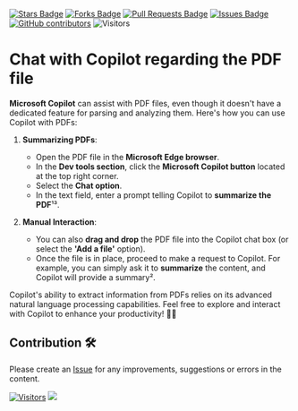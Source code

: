 <a href="https://github.com/drshahizan/Generative-AI-Playground/stargazers"><img src="https://img.shields.io/github/stars/drshahizan/Generative-AI-Playground" alt="Stars Badge"/></a>
<a href="https://github.com/drshahizan/Generative-AI-Playground/network/members"><img src="https://img.shields.io/github/forks/drshahizan/Generative-AI-Playground" alt="Forks Badge"/></a>
<a href="https://github.com/drshahizan/Generative-AI-Playground/pulls"><img src="https://img.shields.io/github/issues-pr/drshahizan/Generative-AI-Playground" alt="Pull Requests Badge"/></a>
<a href="https://github.com/drshahizan/Generative-AI-Playground"><img src="https://img.shields.io/github/issues/drshahizan/Generative-AI-Playground" alt="Issues Badge"/></a>
<a href="https://github.com/drshahizan/Generative-AI-Playground/graphs/contributors"><img alt="GitHub contributors" src="https://img.shields.io/github/contributors/drshahizan/Generative-AI-Playground?color=2b9348"></a>
![Visitors](https://api.visitorbadge.io/api/visitors?path=https%3A%2F%2Fgithub.com%2Fdrshahizan%2Generative-AI-Playground&labelColor=%23d9e3f0&countColor=%23697689&style=flat)

# Chat with Copilot regarding the PDF file
**Microsoft Copilot** can assist with PDF files, even though it doesn't have a dedicated feature for parsing and analyzing them. Here's how you can use Copilot with PDFs:

1. **Summarizing PDFs**:
   - Open the PDF file in the **Microsoft Edge browser**.
   - In the **Dev tools section**, click the **Microsoft Copilot button** located at the top right corner.
   - Select the **Chat option**.
   - In the text field, enter a prompt telling Copilot to **summarize the PDF**¹³.

2. **Manual Interaction**:
   - You can also **drag and drop** the PDF file into the Copilot chat box (or select the **'Add a file'** option).
   - Once the file is in place, proceed to make a request to Copilot. For example, you can simply ask it to **summarize** the content, and Copilot will provide a summary².

Copilot's ability to extract information from PDFs relies on its advanced natural language processing capabilities. Feel free to explore and interact with Copilot to enhance your productivity! 🚀📄

## Contribution 🛠️
Please create an [Issue](https://github.com/drshahizan/Generative-AI-Playground/issues) for any improvements, suggestions or errors in the content.

[![Visitors](https://api.visitorbadge.io/api/visitors?path=https%3A%2F%2Fgithub.com%2Fdrshahizan&labelColor=%23697689&countColor=%23555555&style=plastic)](https://visitorbadge.io/status?path=https%3A%2F%2Fgithub.com%2Fdrshahizan)
![](https://hit.yhype.me/github/profile?user_id=81284918)


